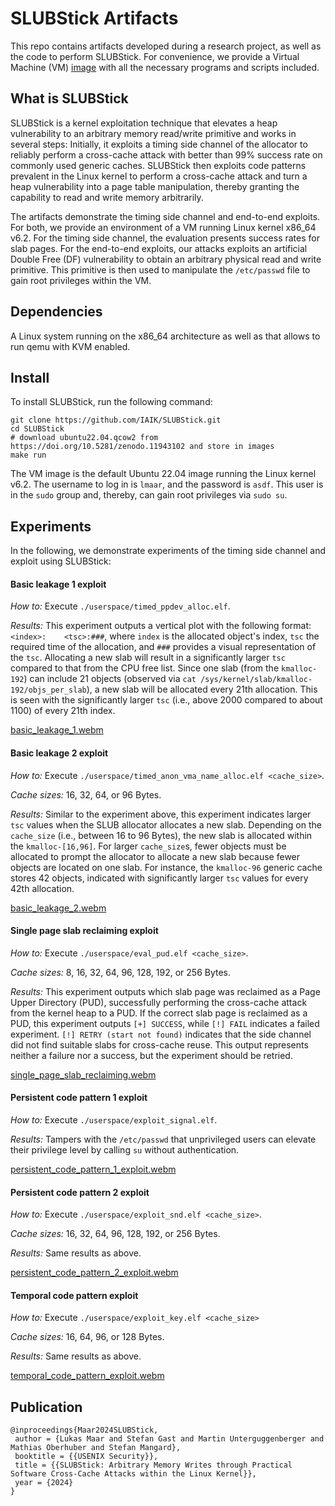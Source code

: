 

# SLUBStick Artifacts

This repo contains artifacts developed during a research project, as well as the code to perform SLUBStick.
For convenience, we provide a Virtual Machine (VM) [image](https://doi.org/10.5281/zenodo.11943102) with all the necessary programs and scripts included.

## What is SLUBStick

SLUBStick is a kernel exploitation technique that elevates a heap vulnerability to an arbitrary memory read/write primitive and works in several steps:
Initially, it exploits a timing side channel of the allocator to reliably perform a cross-cache attack with better than 99% success rate on commonly used generic caches.
SLUBStick then exploits code patterns prevalent in the Linux kernel to perform a cross-cache attack and turn a heap vulnerability into a page table manipulation, thereby granting the capability to read and write memory arbitrarily.

The artifacts demonstrate the timing side channel and end-to-end exploits.
For both, we provide an environment of a VM running Linux kernel x86_64 v6.2.
For the timing side channel, the evaluation presents success rates for slab pages.
For the end-to-end exploits, our attacks exploits an artificial Double Free (DF) vulnerability to obtain an arbitrary physical read and write primitive.
This primitive is then used to manipulate the `/etc/passwd` file to gain root privileges within the VM.

## Dependencies

A Linux system running on the x86_64 architecture as well as that allows to run qemu with KVM enabled.

## Install

To install SLUBStick, run the following command:

```
git clone https://github.com/IAIK/SLUBStick.git
cd SLUBStick
# download ubuntu22.04.qcow2 from https://doi.org/10.5281/zenodo.11943102 and store in images
make run
```

The VM image is the default Ubuntu 22.04 image running the Linux kernel v6.2.
The username to log in is `lmaar`, and the password is `asdf`.
This user is in the `sudo` group and, thereby, can gain root privileges via `sudo su`.

## Experiments

In the following, we demonstrate experiments of the timing side channel and exploit using SLUBStick:

#### Basic leakage 1 exploit

_How to:_
Execute `./userspace/timed_ppdev_alloc.elf`.

_Results:_ 
This experiment outputs a vertical plot with the following format: `<index>:    <tsc>:###`, where `index` is the allocated object's index, `tsc` the required time of the allocation, and `###` provides a visual representation of the `tsc`.
Allocating a new slab will result in a significantly larger `tsc` compared to that from the CPU free list.
Since one slab (from the `kmalloc-192`) can include 21 objects (observed via `cat /sys/kernel/slab/kmalloc-192/objs_per_slab`), a new slab will be allocated every 21th allocation.
This is seen with the significantly larger `tsc` (i.e., above 2000 compared to about 1100) of every 21th index.

[basic_leakage_1.webm](https://github.com/IAIK/SLUBStick/assets/170955372/b692c4fc-57ab-42a8-82c6-b06d23975227)

#### Basic leakage 2 exploit

_How to:_
Execute `./userspace/timed_anon_vma_name_alloc.elf <cache_size>`.

_Cache sizes:_
16, 32, 64, or 96 Bytes.

_Results:_
Similar to the experiment above, this experiment indicates larger `tsc` values when the SLUB allocator allocates a new slab.
Depending on the `cache_size` (i.e., between 16 to 96 Bytes), the new slab is allocated within the `kmalloc-[16,96]`.
For larger `cache_size`s, fewer objects must be allocated to prompt the allocator to allocate a new slab because fewer objects are located on one slab.
For instance, the `kmalloc-96` generic cache stores 42 objects, indicated with significantly larger `tsc` values for every 42th allocation.

[basic_leakage_2.webm](https://github.com/IAIK/SLUBStick/assets/170955372/d064975b-1a89-4aab-b91f-e2547d283bae)

#### Single page slab reclaiming exploit

_How to:_
Execute `./userspace/eval_pud.elf <cache_size>`.
        
_Cache sizes:_
8, 16, 32, 64, 96, 128, 192, or 256 Bytes.

_Results:_
This experiment outputs which slab page was reclaimed as a Page Upper Directory (PUD), successfully performing the cross-cache attack from the kernel heap to a PUD.
If the correct slab page is reclaimed as a PUD, this experiment outputs `[+] SUCCESS`, while `[!] FAIL` indicates a failed experiment.
`[!] RETRY (start not found)` indicates that the side channel did not find suitable slabs for cross-cache reuse.
This output represents neither a failure nor a success, but the experiment should be retried.

[single_page_slab_reclaiming.webm](https://github.com/IAIK/SLUBStick/assets/170955372/30846d97-3883-4347-8b66-c63502da426c)

#### Persistent code pattern 1 exploit

_How to:_
Execute `./userspace/exploit_signal.elf`.

_Results:_
Tampers with the `/etc/passwd` that unprivileged users can elevate their privilege level by calling `su` without authentication. 

[persistent_code_pattern_1_exploit.webm](https://github.com/IAIK/SLUBStick/assets/170955372/ce042658-c58d-42f5-93fc-829c145be4fa)

#### Persistent code pattern 2 exploit

_How to:_
Execute `./userspace/exploit_snd.elf <cache_size>`.

_Cache sizes:_
16, 32, 64, 96, 128, 192, or 256 Bytes.

_Results:_
Same results as above.

[persistent_code_pattern_2_exploit.webm](https://github.com/IAIK/SLUBStick/assets/170955372/c6875139-e359-4076-b1e8-a475de90d793)

#### Temporal code pattern exploit

_How to:_
Execute `./userspace/exploit_key.elf <cache_size>`

_Cache sizes:_
16, 64, 96, or 128 Bytes.

_Results:_
Same results as above.

[temporal_code_pattern_exploit.webm](https://github.com/IAIK/SLUBStick/assets/170955372/5267548e-c50c-4203-a63b-5bc1ee739e4d)

## Publication

```
@inproceedings{Maar2024SLUBStick,
 author = {Lukas Maar and Stefan Gast and Martin Unterguggenberger and Mathias Oberhuber and Stefan Mangard},
 booktitle = {{USENIX Security}},
 title = {{SLUBStick: Arbitrary Memory Writes through Practical Software Cross-Cache Attacks within the Linux Kernel}},
 year = {2024}
}
```
